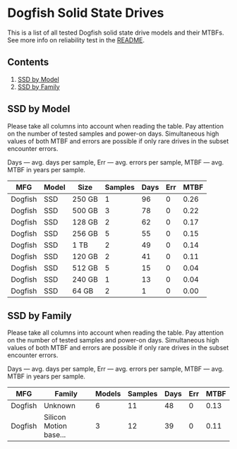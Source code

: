 Dogfish Solid State Drives
==========================

This is a list of all tested Dogfish solid state drive models and their MTBFs. See
more info on reliability test in the [README](https://github.com/linuxhw/SMART).

Contents
--------

1. [ SSD by Model  ](#ssd-by-model)
2. [ SSD by Family ](#ssd-by-family)

SSD by Model
------------

Please take all columns into account when reading the table. Pay attention on the
number of tested samples and power-on days. Simultaneous high values of both MTBF
and errors are possible if only rare drives in the subset encounter errors.

Days — avg. days per sample,
Err  — avg. errors per sample,
MTBF — avg. MTBF in years per sample.

| MFG       | Model              | Size   | Samples | Days  | Err   | MTBF   |
|-----------|--------------------|--------|---------|-------|-------|--------|
| Dogfish   | SSD                | 250 GB | 1       | 96    | 0     | 0.26   |
| Dogfish   | SSD                | 500 GB | 3       | 78    | 0     | 0.22   |
| Dogfish   | SSD                | 128 GB | 2       | 62    | 0     | 0.17   |
| Dogfish   | SSD                | 256 GB | 5       | 55    | 0     | 0.15   |
| Dogfish   | SSD                | 1 TB   | 2       | 49    | 0     | 0.14   |
| Dogfish   | SSD                | 120 GB | 2       | 41    | 0     | 0.11   |
| Dogfish   | SSD                | 512 GB | 5       | 15    | 0     | 0.04   |
| Dogfish   | SSD                | 240 GB | 1       | 13    | 0     | 0.04   |
| Dogfish   | SSD                | 64 GB  | 2       | 1     | 0     | 0.00   |

SSD by Family
-------------

Please take all columns into account when reading the table. Pay attention on the
number of tested samples and power-on days. Simultaneous high values of both MTBF
and errors are possible if only rare drives in the subset encounter errors.

Days — avg. days per sample,
Err  — avg. errors per sample,
MTBF — avg. MTBF in years per sample.

| MFG       | Family                 | Models | Samples | Days  | Err   | MTBF   |
|-----------|------------------------|--------|---------|-------|-------|--------|
| Dogfish   | Unknown                | 6      | 11      | 48    | 0     | 0.13   |
| Dogfish   | Silicon Motion base... | 3      | 12      | 39    | 0     | 0.11   |
